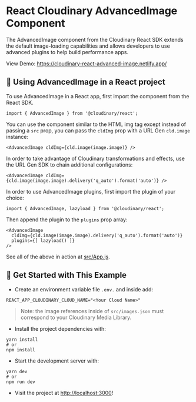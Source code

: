 # React Cloudinary AdvancedImage Component

The AdvancedImage component from the Cloudinary React SDK extends the default image-loading capabilities and allows developers to use advanced plugins to help build performance apps.

View Demo: <https://cloudinary-react-advanced-image.netlify.app/>

## 🧰 Using AdvancedImage in a React project

To use AdvancedImage in a React app, first import the component from the React SDK.

```
import { AdvancedImage } from '@cloudinary/react';
```

You can use the component similar to the HTML img tag except instead of passing a `src` prop, you can pass the `cldImg` prop with a URL Gen `cld.image` instance:

```
<AdvancedImage cldImg={cld.image(image.image)} />
```

In order to take advantage of Cloudinary transformations and effects, use the URL Gen SDK to chain additional configurations:

```
<AdvancedImage cldImg={cld.image(image.image).delivery('q_auto').format('auto')} />
```

In order to use AdvancedImage plugins, first import the plugin of your choice:

```
import { AdvancedImage, lazyload } from '@cloudinary/react';
```

Then append the plugin to the `plugins` prop array:

```
<AdvancedImage
  cldImg={cld.image(image.image).delivery('q_auto').format('auto')}
  plugins={[ lazyload() ]}
/>
```

See all of the above in action at [src/App.js](src/App.js).

## 🚀 Get Started with This Example

* Create an environment variable file `.env.` and inside add:
```
REACT_APP_CLOUDINARY_CLOUD_NAME="<Your Cloud Name>"
```

> Note: the image references inside of `src/images.json` must correspond to your Cloudinary Media Library.

* Install the project dependencies with:

```
yarn install
# or
npm install
```

* Start the development server with:

```
yarn dev
# or
npm run dev
```

* Visit the project at <http://localhost:3000>!